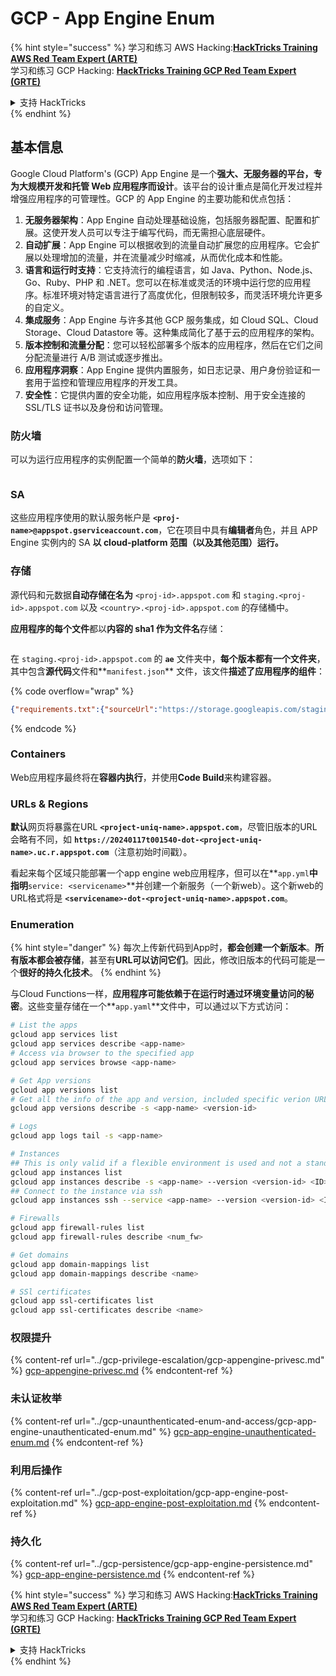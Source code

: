 # GCP - App Engine Enum

{% hint style="success" %}
学习和练习 AWS Hacking:<img src="/.gitbook/assets/image.png" alt="" data-size="line">[**HackTricks Training AWS Red Team Expert (ARTE)**](https://training.hacktricks.xyz/courses/arte)<img src="/.gitbook/assets/image.png" alt="" data-size="line">\
学习和练习 GCP Hacking: <img src="/.gitbook/assets/image (2).png" alt="" data-size="line">[**HackTricks Training GCP Red Team Expert (GRTE)**<img src="/.gitbook/assets/image (2).png" alt="" data-size="line">](https://training.hacktricks.xyz/courses/grte)

<details>

<summary>支持 HackTricks</summary>

* 查看 [**订阅计划**](https://github.com/sponsors/carlospolop)!
* **加入** 💬 [**Discord 群组**](https://discord.gg/hRep4RUj7f) 或 [**telegram 群组**](https://t.me/peass) 或 **关注** 我们的 **Twitter** 🐦 [**@hacktricks\_live**](https://twitter.com/hacktricks\_live)**.**
* **通过提交 PRs 分享黑客技巧到** [**HackTricks**](https://github.com/carlospolop/hacktricks) 和 [**HackTricks Cloud**](https://github.com/carlospolop/hacktricks-cloud) github 仓库。

</details>
{% endhint %}

## 基本信息 <a href="#reviewing-app-engine-configurations" id="reviewing-app-engine-configurations"></a>

Google Cloud Platform's (GCP) App Engine 是一个**强大、无服务器的平台，专为大规模开发和托管 Web 应用程序而设计**。该平台的设计重点是简化开发过程并增强应用程序的可管理性。GCP 的 App Engine 的主要功能和优点包括：

1. **无服务器架构**：App Engine 自动处理基础设施，包括服务器配置、配置和扩展。这使开发人员可以专注于编写代码，而无需担心底层硬件。
2. **自动扩展**：App Engine 可以根据收到的流量自动扩展您的应用程序。它会扩展以处理增加的流量，并在流量减少时缩减，从而优化成本和性能。
3. **语言和运行时支持**：它支持流行的编程语言，如 Java、Python、Node.js、Go、Ruby、PHP 和 .NET。您可以在标准或灵活的环境中运行您的应用程序。标准环境对特定语言进行了高度优化，但限制较多，而灵活环境允许更多的自定义。
4. **集成服务**：App Engine 与许多其他 GCP 服务集成，如 Cloud SQL、Cloud Storage、Cloud Datastore 等。这种集成简化了基于云的应用程序的架构。
5. **版本控制和流量分配**：您可以轻松部署多个版本的应用程序，然后在它们之间分配流量进行 A/B 测试或逐步推出。
6. **应用程序洞察**：App Engine 提供内置服务，如日志记录、用户身份验证和一套用于监控和管理应用程序的开发工具。
7. **安全性**：它提供内置的安全功能，如应用程序版本控制、用于安全连接的 SSL/TLS 证书以及身份和访问管理。

### 防火墙

可以为运行应用程序的实例配置一个简单的**防火墙**，选项如下：

<figure><img src="../../../.gitbook/assets/image (246).png" alt=""><figcaption></figcaption></figure>

### SA

这些应用程序使用的默认服务帐户是 **`<proj-name>@appspot.gserviceaccount.com`**，它在项目中具有**编辑者**角色，并且 APP Engine 实例内的 SA **以 cloud-platform 范围（以及其他范围）运行。**

### 存储

源代码和元数据**自动存储在名为** `<proj-id>.appspot.com` 和 `staging.<proj-id>.appspot.com` 以及 `<country>.<proj-id>.appspot.com` 的存储桶中。

**应用程序的每个文件**都以**内容的 sha1 作为文件名**存储：

<figure><img src="../../../.gitbook/assets/image (82).png" alt=""><figcaption></figcaption></figure>

在 `staging.<proj-id>.appspot.com` 的 **`ae`** 文件夹中，**每个版本都有一个文件夹**，其中包含**源代码**文件和**`manifest.json`** 文件，该文件**描述了应用程序的组件**：

{% code overflow="wrap" %}
```json
{"requirements.txt":{"sourceUrl":"https://storage.googleapis.com/staging.onboarding-host-98efbf97812843.appspot.com/a270eedcbe2672c841251022b7105d340129d108","sha1Sum":"a270eedc_be2672c8_41251022_b7105d34_0129d108"},"main_test.py":{"sourceUrl":"https://storage.googleapis.com/staging.onboarding-host-98efbf97812843.appspot.com/0ca32fd70c953af94d02d8a36679153881943f32","sha1Sum":"0ca32fd7_0c953af9_4d02d8a ...
```
{% endcode %}

### Containers

Web应用程序最终将在**容器内执行**，并使用**Code Build**来构建容器。

### URLs & Regions

**默认**网页将暴露在URL **`<project-uniq-name>.appspot.com`**，尽管旧版本的URL会略有不同，如 **`https://20240117t001540-dot-<project-uniq-name>.uc.r.appspot.com`**（注意初始时间戳）。

看起来每个区域只能部署一个app engine web应用程序，但可以在**`app.yml`**中指明**`service: <servicename>`**并创建一个新服务（一个新web）。这个新web的URL格式将是 **`<servicename>-dot-<project-uniq-name>.appspot.com`**。

### Enumeration

{% hint style="danger" %}
每次上传新代码到App时，**都会创建一个新版本**。**所有版本都会被存储**，甚至有**URL可以访问它们**。因此，修改旧版本的代码可能是一个**很好的持久化技术**。
{% endhint %}

与Cloud Functions一样，**应用程序可能依赖于在运行时通过环境变量访问的秘密**。这些变量存储在一个**`app.yaml`**文件中，可以通过以下方式访问：
```bash
# List the apps
gcloud app services list
gcloud app services describe <app-name>
# Access via browser to the specified app
gcloud app services browse <app-name>

# Get App versions
gcloud app versions list
# Get all the info of the app and version, included specific verion URL and the env
gcloud app versions describe -s <app-name> <version-id>

# Logs
gcloud app logs tail -s <app-name>

# Instances
## This is only valid if a flexible environment is used and not a standard one
gcloud app instances list
gcloud app instances describe -s <app-name> --version <version-id> <ID>
## Connect to the instance via ssh
gcloud app instances ssh --service <app-name> --version <version-id> <ID>

# Firewalls
gcloud app firewall-rules list
gcloud app firewall-rules describe <num_fw>

# Get domains
gcloud app domain-mappings list
gcloud app domain-mappings describe <name>

# SSl certificates
gcloud app ssl-certificates list
gcloud app ssl-certificates describe <name>
```
### 权限提升

{% content-ref url="../gcp-privilege-escalation/gcp-appengine-privesc.md" %}
[gcp-appengine-privesc.md](../gcp-privilege-escalation/gcp-appengine-privesc.md)
{% endcontent-ref %}

### 未认证枚举

{% content-ref url="../gcp-unaunthenticated-enum-and-access/gcp-app-engine-unauthenticated-enum.md" %}
[gcp-app-engine-unauthenticated-enum.md](../gcp-unaunthenticated-enum-and-access/gcp-app-engine-unauthenticated-enum.md)
{% endcontent-ref %}

### 利用后操作

{% content-ref url="../gcp-post-exploitation/gcp-app-engine-post-exploitation.md" %}
[gcp-app-engine-post-exploitation.md](../gcp-post-exploitation/gcp-app-engine-post-exploitation.md)
{% endcontent-ref %}

### 持久化

{% content-ref url="../gcp-persistence/gcp-app-engine-persistence.md" %}
[gcp-app-engine-persistence.md](../gcp-persistence/gcp-app-engine-persistence.md)
{% endcontent-ref %}

{% hint style="success" %}
学习和练习 AWS Hacking:<img src="/.gitbook/assets/image.png" alt="" data-size="line">[**HackTricks Training AWS Red Team Expert (ARTE)**](https://training.hacktricks.xyz/courses/arte)<img src="/.gitbook/assets/image.png" alt="" data-size="line">\
学习和练习 GCP Hacking: <img src="/.gitbook/assets/image (2).png" alt="" data-size="line">[**HackTricks Training GCP Red Team Expert (GRTE)**<img src="/.gitbook/assets/image (2).png" alt="" data-size="line">](https://training.hacktricks.xyz/courses/grte)

<details>

<summary>支持 HackTricks</summary>

* 查看 [**订阅计划**](https://github.com/sponsors/carlospolop)!
* **加入** 💬 [**Discord 群组**](https://discord.gg/hRep4RUj7f) 或 [**telegram 群组**](https://t.me/peass) 或 **关注** 我们的 **Twitter** 🐦 [**@hacktricks\_live**](https://twitter.com/hacktricks\_live)**.**
* **通过提交 PRs 分享黑客技巧到** [**HackTricks**](https://github.com/carlospolop/hacktricks) 和 [**HackTricks Cloud**](https://github.com/carlospolop/hacktricks-cloud) github 仓库。

</details>
{% endhint %}
